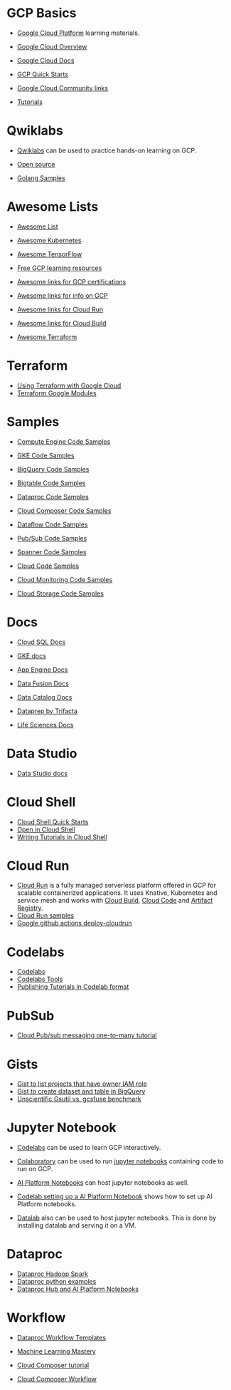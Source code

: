 # GCP Basics
- [Google Cloud Platform](https://cloud.google.com/) learning materials.

- [Google Cloud Overview](https://cloud-dot-devsite-v2-prod.appspot.com/docs/overview)
- [Google Cloud Docs](https://cloud.google.com/docs)
- [GCP Quick Starts](https://cloud.google.com/gcp/getting-started)
- [Google Cloud Community links](https://cloud.google.com/community) 
- [Tutorials](https://cloud.google.com/community#home-tutorials)

# Qwiklabs
- [Qwiklabs](https://www.qwiklabs.com/) can be used to practice hands-on learning on GCP.

- [Open source](https://cloud.google.com/community#home-oss)

- [Golang Samples](https://github.com/GoogleCloudPlatform/golang-samples)

# Awesome Lists


- [Awesome List](https://github.com/GoogleCloudPlatform/awesome-google-cloud)
- [Awesome Kubernetes](https://github.com/ramitsurana/awesome-kubernetes)
- [Awesome TensorFlow](https://github.com/jtoy/awesome-tensorflow)
- [Free GCP learning resources](https://medium.com/javarevisited/my-favorite-free-google-cloud-platform-gcp-professional-cloud-developer-certification-courses-856ef69a56bb)
- [Awesome links for GCP certifications](https://github.com/sathishvj/awesome-gcp-certifications)
- [Awesome links for info on GCP](https://github.com/GoogleCloudPlatform/awesome-google-cloud)
- [Awesome links for Cloud Run](https://github.com/steren/awesome-cloudrun)
- [Awesome links for Cloud Build](https://github.com/Timtech4u/awesome-cloudbuild)

- [Awesome Terraform](https://github.com/shuaibiyy/awesome-terraform)

# Terraform
- [Using Terraform with Google Cloud](https://cloud.google.com/docs/terraform)
- [Terraform Google Modules](https://github.com/terraform-google-modules)

# Samples

- [Compute Engine Code Samples](https://cloud-dot-devsite-v2-prod.appspot.com/compute/docs#code-samples)
- [GKE Code Samples](https://cloud-dot-devsite-v2-prod.appspot.com/kubernetes-engine/docs/samples)
- [BigQuery Code Samples](https://cloud-dot-devsite-v2-prod.appspot.com/bigquery/docs/samples/)
- [Bigtable Code Samples](https://cloud-dot-devsite-v2-prod.appspot.com/bigtable/docs/samples)
- [Dataproc Code Samples](https://cloud-dot-devsite-v2-prod.appspot.com/dataproc/docs/samples)
- [Cloud Composer Code Samples](https://cloud-dot-devsite-v2-prod.appspot.com/composer/docs/samples)
- [Dataflow Code Samples](https://cloud-dot-devsite-v2-prod.appspot.com/dataflow/docs/samples)
- [Pub/Sub Code Samples](https://cloud-dot-devsite-v2-prod.appspot.com/pubsub/docs/samples)
- [Spanner Code Samples](https://cloud-dot-devsite-v2-prod.appspot.com/spanner/docs/samples)

- [Cloud Code Samples](https://github.com/GoogleCloudPlatform/cloud-code-samples)
- [Cloud Monitoring Code Samples](https://cloud.google.com/monitoring/docs/samples)
- [Cloud Storage Code Samples](https://cloud-dot-devsite-v2-prod.appspot.com/storage/docs/samples)




# Docs
- [Cloud SQL Docs](https://cloud-dot-devsite-v2-prod.appspot.com/sql/docs)
- [GKE docs](https://cloud-dot-devsite-v2-prod.appspot.com/kubernetes-engine/docs)
- [App Engine Docs](https://cloud-dot-devsite-v2-prod.appspot.com/appengine/docs)

- [Data Fusion Docs](https://cloud-dot-devsite-v2-prod.appspot.com/data-fusion/docs)
- [Data Catalog Docs](https://cloud-dot-devsite-v2-prod.appspot.com/data-catalog/docs)
- [Dataprep by Trifacta](https://docs.trifacta.com/display/dp/)
- [Life Sciences Docs](https://cloud-dot-devsite-v2-prod.appspot.com/life-sciences/docs)

# Data Studio
- [Data Studio docs](https://support.google.com/datastudio)

# Cloud Shell
- [Cloud Shell Quick Starts](https://cloud.google.com/shell/docs/quickstart)
- [Open in Cloud Shell](https://cloud.google.com/shell/docs/open-in-cloud-shell)
- [Writing Tutorials in Cloud Shell](https://cloud.google.com/shell/docs/cloud-shell-tutorials/tutorials)

# Cloud Run
- [Cloud Run](https://cloud.google.com/run) is a fully managed serverless platform offered in GCP for scalable containerized applications. It uses Knative, Kubernetes and service mesh and works with [Cloud Build](https://cloud.google.com/cloud-build), [Cloud Code](https://cloud.google.com/code) and [Artifact Registry](https://cloud.google.com/artifact-registry).
- [Cloud Run samples](https://github.com/GoogleCloudPlatform/cloud-run-samples)
- [Google github actions deploy-cloudrun](https://github.com/google-github-actions/deploy-cloudrun)

# Codelabs
- [Codelabs](https://codelabs.developers.google.com/)
- [Codelabs Tools](https://github.com/googlecodelabs/tools)
- [Publishing Tutorials in Codelab format](https://medium.com/@zarinlo/publish-technical-tutorials-in-google-codelab-format-b07ef76972cd)

# PubSub
- [Cloud Pub/sub messaging one-to-many tutorial](https://cloud.google.com/pubsub/docs/building-pubsub-messaging-system)

# Gists
- [Gist to list projects that have owner IAM role](https://gist.github.com/bobbae/fc095ff95d45df43c355960b6c800be7)
- [Gist to create dataset and table in BigQuery](https://gist.github.com/bobbae/7b77bf317f42595ef7fcbe2e43bf10a6)
- [Unscientific Gsutil vs. gcsfuse benchmark](https://gist.github.com/bobbae/1f1f2dcd3f9a2288fca56c9089d6ea37)

# Jupyter Notebook
- [Codelabs](https://codelabs.developers.google.com/) can be used to learn GCP interactively.

- [Colaboratory](https://colab.research.google.com/notebooks/intro.ipynb) can be used to run [jupyter notebooks](https://jupyter.org/) containing code to run on GCP.

- [AI Platform Notebooks](https://cloud.google.com/ai-platform-notebooks) can host jupyter notebooks as well.

- [Codelab setting up a AI Platform Notebook](https://codelabs.developers.google.com/codelabs/prototyping-caip-notebooks/#0) shows how to set up AI Platform notebooks.

- [Datalab](https://cloud.google.com/datalab/docs) also can be used to host jupyter notebooks. This is done by installing datalab and serving it on a VM.

# Dataproc
- [Dataproc Hadoop Spark](https://programmaticponderings.com/2018/12/11/big-data-analytics-with-java-and-python-using-cloud-dataproc-googles-fully-managed-spark-and-hadoop-service/)
- [Dataproc python examples](https://cloud.google.com/dataproc/docs/tutorials/python-library-example)
- [Dataproc Hub and AI Platform Notebooks](https://cloud.google.com/blog/products/data-analytics/administering-jupyter-notebooks-for-spark-workloads-on-dataproc)

# Workflow
- [Dataproc Workflow Templates](https://programmaticponderings.com/2018/12/16/using-the-google-cloud-dataproc-workflowtemplates-api-to-automate-spark-and-hadoop-workloads-on-gcp/)
- [Machine Learning Mastery](https://machinelearningmastery.com/start-here/)

- [Cloud Composer tutorial](https://codelabs.developers.google.com/codelabs/intro-cloud-composer#0)
- [Cloud Composer Workflow](https://cloud.google.com/dataproc/docs/tutorials/workflow-composer)



